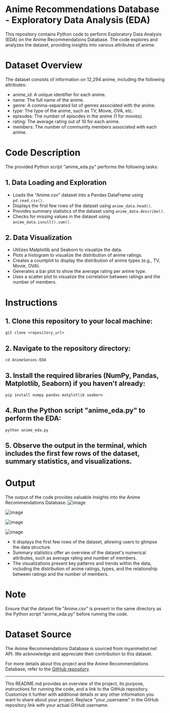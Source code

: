 
# **Anime Recommendations Database - Exploratory Data Analysis (EDA)**

This repository contains Python code to perform Exploratory Data Analysis (EDA) on the Anime Recommendations Database. The code explores and analyzes the dataset, providing insights into various attributes of anime.

# **Dataset Overview**

The dataset consists of information on 12,294 anime, including the following attributes:
- anime_id: A unique identifier for each anime.
- name: The full name of the anime.
- genre: A comma-separated list of genres associated with the anime.
- type: The type of the anime, such as TV, Movie, OVA, etc.
- episodes: The number of episodes in the anime (1 for movies).
- rating: The average rating out of 10 for each anime.
- members: The number of community members associated with each anime.

# **Code Description**

The provided Python script "anime_eda.py" performs the following tasks:

## 1.  **Data Loading and Exploration**
   - Loads the "Anime.csv" dataset into a Pandas DataFrame using `pd.read_csv()`.
   - Displays the first few rows of the dataset using `anime_data.head()`.
   - Provides summary statistics of the dataset using `anime_data.describe()`.
   - Checks for missing values in the dataset using `anime_data.isnull().sum()`.

## 2.  **Data Visualization**
   - Utilizes Matplotlib and Seaborn to visualize the data.
   - Plots a histogram to visualize the distribution of anime ratings.
   - Creates a countplot to display the distribution of anime types (e.g., TV, Movie, OVA).
   - Generates a bar plot to show the average rating per anime type.
   - Uses a scatter plot to visualize the correlation between ratings and the number of members.

# **Instructions**

## 1.  Clone this repository to your local machine:

```
git clone <repository_url>
```

## 2.  Navigate to the repository directory:

```
cd AnimeSensei-EDA
```

## 3.  Install the required libraries (NumPy, Pandas, Matplotlib, Seaborn) if you haven't already:

```
pip install numpy pandas matplotlib seaborn
```

## 4.  Run the Python script "anime_eda.py" to perform the EDA:

```
python anime_eda.py
```

## 5.  Observe the output in the terminal, which includes the first few rows of the dataset, summary statistics, and visualizations.

# **Output**

The output of the code provides valuable insights into the Anime Recommendations Database:
![image](https://github.com/vardhanreddy369/AnimeSensei-EDA/assets/91843112/74cefa70-af8e-48da-9662-fce39194fa27)

![image](https://github.com/vardhanreddy369/AnimeSensei-EDA/assets/91843112/bb97b6bb-8f7d-4941-bffa-03430cdd30e7)

![image](https://github.com/vardhanreddy369/AnimeSensei-EDA/assets/91843112/141692d5-13ad-4ae6-8cd7-87f8caf7b4aa)

![image](https://github.com/vardhanreddy369/AnimeSensei-EDA/assets/91843112/765b0951-34cc-41dc-935c-e511cfbe63ad)

- It displays the first few rows of the dataset, allowing users to glimpse the data structure.
- Summary statistics offer an overview of the dataset's numerical attributes, such as average rating and number of members.
- The visualizations present key patterns and trends within the data, including the distribution of anime ratings, types, and the relationship between ratings and the number of members.

# **Note**

Ensure that the dataset file "Anime.csv" is present in the same directory as the Python script "anime_eda.py" before running the code.

# **Dataset Source**

The Anime Recommendations Database is sourced from myanimelist.net API. We acknowledge and appreciate their contribution to this dataset.

For more details about this project and the Anime Recommendations Database, refer to the [GitHub repository](https://github.com/your_username/AnimeSensei-EDA).

---
This README.md provides an overview of the project, its purpose, instructions for running the code, and a link to the GitHub repository. Customize it further with additional details or any other information you want to share about your project. Replace "your_username" in the GitHub repository link with your actual GitHub username.
